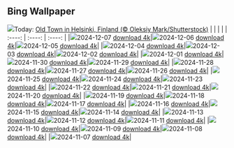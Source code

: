 ## Bing Wallpaper
![](./wallpaper/2024-12-07.jpg)Today: [Old Town in Helsinki, Finland (© Oleksiy Mark/Shutterstock)](./wallpaper/2024-12-07.jpg)
|      |      |      |
| :----: | :----: | :----: |
|![](./wallpaper/2024-12-07_sm.jpg)2024-12-07 [download 4k](./wallpaper/2024-12-07.jpg)|![](./wallpaper/2024-12-06_sm.jpg)2024-12-06 [download 4k](./wallpaper/2024-12-06.jpg)|![](./wallpaper/2024-12-05_sm.jpg)2024-12-05 [download 4k](./wallpaper/2024-12-05.jpg)|
|![](./wallpaper/2024-12-04_sm.jpg)2024-12-04 [download 4k](./wallpaper/2024-12-04.jpg)|![](./wallpaper/2024-12-03_sm.jpg)2024-12-03 [download 4k](./wallpaper/2024-12-03.jpg)|![](./wallpaper/2024-12-02_sm.jpg)2024-12-02 [download 4k](./wallpaper/2024-12-02.jpg)|
|![](./wallpaper/2024-12-01_sm.jpg)2024-12-01 [download 4k](./wallpaper/2024-12-01.jpg)|![](./wallpaper/2024-11-30_sm.jpg)2024-11-30 [download 4k](./wallpaper/2024-11-30.jpg)|![](./wallpaper/2024-11-29_sm.jpg)2024-11-29 [download 4k](./wallpaper/2024-11-29.jpg)|
|![](./wallpaper/2024-11-28_sm.jpg)2024-11-28 [download 4k](./wallpaper/2024-11-28.jpg)|![](./wallpaper/2024-11-27_sm.jpg)2024-11-27 [download 4k](./wallpaper/2024-11-27.jpg)|![](./wallpaper/2024-11-26_sm.jpg)2024-11-26 [download 4k](./wallpaper/2024-11-26.jpg)|
|![](./wallpaper/2024-11-25_sm.jpg)2024-11-25 [download 4k](./wallpaper/2024-11-25.jpg)|![](./wallpaper/2024-11-24_sm.jpg)2024-11-24 [download 4k](./wallpaper/2024-11-24.jpg)|![](./wallpaper/2024-11-23_sm.jpg)2024-11-23 [download 4k](./wallpaper/2024-11-23.jpg)|
|![](./wallpaper/2024-11-22_sm.jpg)2024-11-22 [download 4k](./wallpaper/2024-11-22.jpg)|![](./wallpaper/2024-11-21_sm.jpg)2024-11-21 [download 4k](./wallpaper/2024-11-21.jpg)|![](./wallpaper/2024-11-20_sm.jpg)2024-11-20 [download 4k](./wallpaper/2024-11-20.jpg)|
|![](./wallpaper/2024-11-19_sm.jpg)2024-11-19 [download 4k](./wallpaper/2024-11-19.jpg)|![](./wallpaper/2024-11-18_sm.jpg)2024-11-18 [download 4k](./wallpaper/2024-11-18.jpg)|![](./wallpaper/2024-11-17_sm.jpg)2024-11-17 [download 4k](./wallpaper/2024-11-17.jpg)|
|![](./wallpaper/2024-11-16_sm.jpg)2024-11-16 [download 4k](./wallpaper/2024-11-16.jpg)|![](./wallpaper/2024-11-15_sm.jpg)2024-11-15 [download 4k](./wallpaper/2024-11-15.jpg)|![](./wallpaper/2024-11-14_sm.jpg)2024-11-14 [download 4k](./wallpaper/2024-11-14.jpg)|
|![](./wallpaper/2024-11-13_sm.jpg)2024-11-13 [download 4k](./wallpaper/2024-11-13.jpg)|![](./wallpaper/2024-11-12_sm.jpg)2024-11-12 [download 4k](./wallpaper/2024-11-12.jpg)|![](./wallpaper/2024-11-11_sm.jpg)2024-11-11 [download 4k](./wallpaper/2024-11-11.jpg)|
|![](./wallpaper/2024-11-10_sm.jpg)2024-11-10 [download 4k](./wallpaper/2024-11-10.jpg)|![](./wallpaper/2024-11-09_sm.jpg)2024-11-09 [download 4k](./wallpaper/2024-11-09.jpg)|![](./wallpaper/2024-11-08_sm.jpg)2024-11-08 [download 4k](./wallpaper/2024-11-08.jpg)|
|![](./wallpaper/2024-11-07_sm.jpg)2024-11-07 [download 4k](./wallpaper/2024-11-07.jpg)|